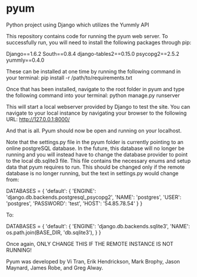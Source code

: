 pyum
====

Python project using Django which utilizes the Yummly API


This repository contains code for running the pyum web server. To successfully run, you will need to install the
following packages through pip:

  Django==1.6.2
  South==0.8.4
  django-tables2==0.15.0
  psycopg2==2.5.2
  yummly==0.4.0


These can be installed at one time by running the following command in your terminal:
  pip install -r /path/to/requirements.txt
  

Once that has been installed, navigate to the root folder in pyum and type the following command into your terminal:
  python manage.py runserver
  
This will start a local webserver provided by Django to test the site. You can navigate to your local instance by navigating
your browser to the following URL:
  http://127.0.0.1:8000/
  
And that is all. Pyum should now be open and running on your localhost.


Note that the settings.py file in the pyum folder is currently pointing to an online postgreSQL database.
In the future, this database will no longer be running and you will instead have to change the database provider to point
to the local db.sqlite3 file. This file contains the necessary enums and setup data that pyum requires to run. This should be changed only if the remote database is no longer running, but the text in settings.py would change from:

  DATABASES = {
    'default': {
        'ENGINE': 'django.db.backends.postgresql_psycopg2',
        'NAME': 'postgres',
        'USER': 'postgres',
        'PASSWORD': 'test',
        'HOST': '54.85.78.54'
    }
  }

To:

  DATABASES = {
    'default': {
        'ENGINE': 'django.db.backends.sqlite3',
        'NAME': os.path.join(BASE_DIR, 'db.sqlite3'),
        }
  }


Once again, ONLY CHANGE THIS IF THE REMOTE INSTANCE IS NOT RUNNING!


Pyum was developed by Vi Tran, Erik Hendrickson, Mark Brophy, Jason Maynard, James Robe, and Greg Alway.
